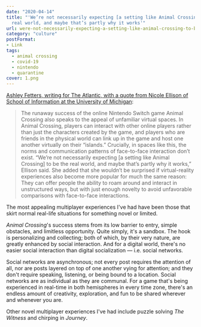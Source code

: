 ```yaml
---
date: "2020-04-14"
title: "'We’re not necessarily expecting [a setting like Animal Crossing] to be the
  real world, and maybe that’s partly why it works'"
url: were-not-necessarily-expecting-a-setting-like-animal-crossing-to-be-the-real-world-and-maybe-thats-partly-why-it-works
category: "culture"
postFormat:
- Link
tags:
  - animal crossing
  - covid-19
  - nintendo
  - quarantine
cover: 1.png
---
```


[Ashley Fetters, writing for The Atlantic, with a quote from Nicole Ellison of School of Information at the University of Michigan](https://www.theatlantic.com/family/archive/2020/04/why-your-zoom-happy-hour-unsatisfying/609823/):
> The runaway success of the online Nintendo Switch game Animal Crossing also speaks to the appeal of unfamiliar virtual spaces. In Animal Crossing, players can interact with other online players rather than just the characters created by the game, and players who are friends in the physical world can link up in the game and host one another virtually on their “islands.” Crucially, in spaces like this, the norms and communication patterns of face-to-face interaction don’t exist. “We’re not necessarily expecting [a setting like Animal Crossing] to be the real world, and maybe that’s partly why it works,” Ellison said. She added that she wouldn’t be surprised if virtual-reality experiences also become more popular for much the same reason: They can offer people the ability to roam around and interact in unstructured ways, but with just enough novelty to avoid unfavorable comparisons with face-to-face interactions.

The most appealing multiplayer experiences I've had have been those that skirt normal real-life situations for something novel or limited.

_Animal Crossing_'s success stems from its low barrier to entry, simple obstacles, and limitless opportunity. Quite simply, it's a sandbox. The hook is personalizing and collecting; both of which, by their very nature, are greatly enhanced by social interaction. And for a digital world, there's no easier social interaction than digital socialization — i.e. social networks.

Social networks are asynchronous; not every post requires the attention of all, nor are posts layered on top of one another vying for attention; and they don't require speaking, listening, or being bound to a location. Social networks are as individual as they are communal. For a game that's being experienced in real-time in both hemispheres in every time zone, there's an endless amount of creativity, exploration, and fun to be shared wherever and whenever you are.

Other novel multiplayer experiences I've had include puzzle solving _The Witness_ and chirping in _Journey_.